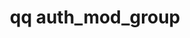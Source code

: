 ---
category: auth
command: auth_mod_group
keywords: qq, qq_cli, auth_mod_group
optional_options:
- alternate: []
  help: Name or ID of group to modify
  name: --id
  required: true
- alternate: []
  help: Change group's name
  name: --name
  required: false
- alternate: []
  help: Change the user's NFS gid (or specify "none" to remove)
  name: --gid
  required: false
permalink: /qq-cli-command-guide/auth/auth_mod_group.html
positional_options: []
sidebar: qq_cli_command_reference_sidebar
summary: This section explains how to use the <code>qq auth_mod_group</code> command.
synopsis: Modify a group
title: qq auth_mod_group
usage: qq auth_mod_group [-h] --id ID [--name NAME] [--gid GID]

---